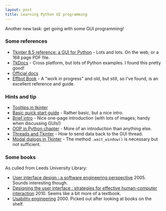 ```yaml
---
layout: post
title: Learning Python UI programming
---
```


Another new task: get going with some GUI programming!

### Some references

- [Tkinter 8.5 reference: a GUI for Python](http://infohost.nmt.edu/tcc/help/pubs/tkinter/web/index.html) - Lots and lots.  On the web, or a 168 page PDF file.
- [TkDocs](http://www.tkdocs.com/tutorial/index.html) - Cross platform, but lots of Python examples.  I found this pretty good!
- [Official docs](https://docs.python.org/3.6/library/tk.html)
- [Effbot Book](http://effbot.org/tkinterbook/) - A "work in progress" and old, but still, so I've found, is an excellent reference and guide.


### Hints and tip

- [Tooltips in tkinter](https://stackoverflow.com/questions/3221956)
- [Basic quick start guide](http://usingpython.com/simple-gui-programming/) - Rather basic, but a nice intro.
- [Brief intro](http://www.devdungeon.com/content/gui-programming-python) - Nice one-page introduction (with lots of images; handy when discussing GUIs!)
- [OOP in Python chapter](http://python-textbok.readthedocs.io/en/1.0/Introduction_to_GUI_Programming.html) - More of an introduction than anything else.
- [Threads and Tkinter](http://stupidpythonideas.blogspot.co.uk/2013/10/why-your-gui-app-freezes.html) - How to send data back to the GUI thread.
- [Modal dialogs in Tkinter](http://effbot.org/tkinterbook/tkinter-dialog-windows.htm) - The method `.wait_window()` is necessary but not sufficient.


### Some books

As culled from Leeds University Library:

- [User interface design : a software engineering perspective](http://lib.leeds.ac.uk/record=b2465501~S5)  2005.  Sounds interesting though.
- [Designing the user interface : strategies for effective human-computer interaction](http://lib.leeds.ac.uk/record=b3181441~S5)  2010.  Seems like a bit more of a textbook.
- [Usability engineering](http://lib.leeds.ac.uk/record=b2024752~S5)  2000.  Picked out after looking at books on the shelf.
